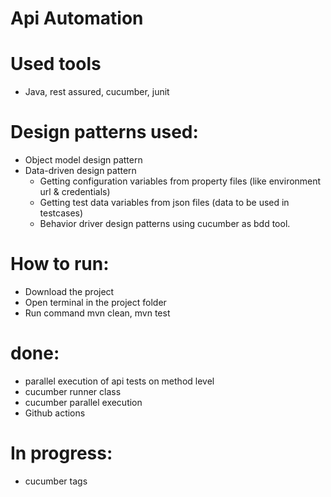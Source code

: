 # Api Automation

# Used tools
- Java, rest assured, cucumber, junit

# Design patterns used:
- Object model design pattern
- Data-driven design pattern
  - Getting configuration variables from property files (like environment url & credentials)
  - Getting test data variables from json files (data to be used in testcases)
  - Behavior driver design patterns using cucumber as bdd tool.

# How to run:
- Download the project
- Open terminal in the project folder
- Run command mvn clean, mvn test

# done:
- parallel execution of api tests on method level
- cucumber runner class
- cucumber parallel execution
- Github actions

# In progress:
- cucumber tags
